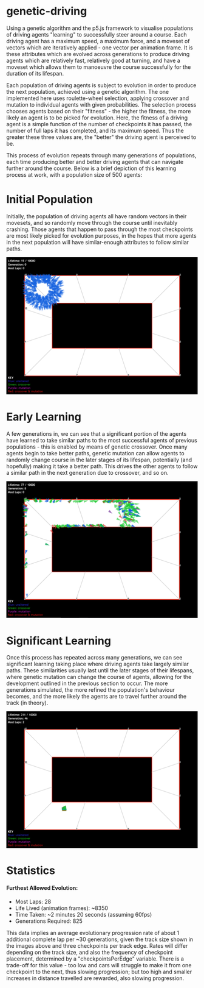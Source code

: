 # genetic-driving
Using a genetic algorithm and the p5.js framework to visualise populations of driving agents "learning" to successfully steer around a course. Each driving agent has a maximum speed, a maximum force, and a moveset of vectors which are iteratively applied - one vector per animation frame. It is these attributes which are evolved across generations to produce driving agents which are relatively fast, relatively good at turning, and have a moveset which allows them to manoeuvre the course successfully for the duration of its lifespan.

Each population of driving agents is subject to evolution in order to produce the next population, achieved using a genetic algorithm. The one implemented here uses roulette-wheel selection, applying crossover and mutation to individual agents with given probabilities. The selection process chooses agents based on their "fitness" - the higher the fitness, the more likely an agent is to be picked for evolution. Here, the fitness of a driving agent is a simple function of the number of checkpoints it has passed, the number of full laps it has completed, and its maximum speed. Thus the greater these three values are, the "better" the driving agent is perceived to be.

This process of evolution repeats through many generations of populations, each time producing better and better driving agents that can navigate further around the course. Below is a brief depiction of this learning process at work, with a population size of 500 agents:

# Initial Population
Initially, the population of driving agents all have random vectors in their movesets, and so randomly move through the course until inevitably crashing. Those agents that happen to pass through the most checkpoints are most likely picked for evolution purposes, in the hopes that more agents in the next population will have similar-enough attributes to follow similar paths.

![alt text](./resources/initial_population.PNG)

# Early Learning
A few generations in, we can see that a significant portion of the agents have learned to take similar paths to the most successful agents of previous populations - this is enabled by means of genetic crossover. Once many agents begin to take better paths, genetic mutation can allow agents to randomly change course in the later stages of its lifespan, potentially (and hopefully) making it take a better path. This drives the other agents to follow a similar path in the next generation due to crossover, and so on.

![alt text](./resources/early_learning.PNG)

# Significant Learning

Once this process has repeated across many generations, we can see significant learning taking place where driving agents take largely similar paths. These similarities usually last until the later stages of their lifespans, where genetic mutation can change the course of agents, allowing for the development outlined in the previous section to occur. The more generations simulated, the more refined the population's behaviour becomes, and the more likely the agents are to travel further around the track (in theory).

![alt text](./resources/significant_learning.PNG)

# Statistics

#### Furthest Allowed Evolution:
- Most Laps: 28
- Life Lived (animation frames): ~8350
- Time Taken: ~2 minutes 20 seconds (assuming 60fps)
- Generations Required: 825

This data implies an average evolutionary progression rate of about 1 additional complete lap per ~30 generations, given the track size shown in the images above and three checkpoints per track edge. Rates will differ depending on the track size, and also the frequency of checkpoint placement, determined by a "checkpointsPerEdge" variable. There is a trade-off for this value - too low and cars will struggle to make it from one checkpoint to the next, thus slowing progression; but too high and smaller increases in distance travelled are rewarded, also slowing progression.
